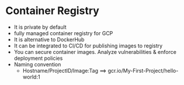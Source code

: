 # Container Registry
- It is private by default
- fully managed container registry for GCP
- It is alternative to DockerHub
- It can be integrated to CI/CD for publishing images to registry
- You can secure container images. Analyze vulnerabilities & enforce deployment policies
- Naming convention
  - Hostname/ProjectID/Image:Tag ==> gcr.io/My-First-Project/hello-world:1

